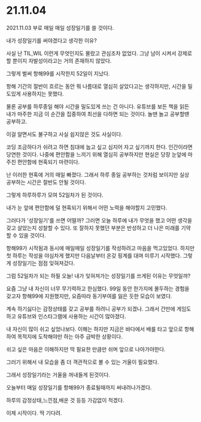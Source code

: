 # 21.11.04

2021.11.03 부로 매일 매일 성장일기를 쓸 것이다.

내가 성장일기를 써야겠다고 생각한 이유?

사실 난 TIL,WIL 이런게 무엇인지도 몰랐고 관심조차 없었다.
그냥 남이 시켜서 강제로 할 뿐이지 자발성이라고는 거의 존재하지 않았다.

그렇게 벌써 항해99를 시작한지 52일이 지났다.

항해 기간의 절반이 흐르는 동안 뭐 나름대로 열심히 살았다고는 생각하지만,
시간을 밀도있게 사용하지는 못했다.

물론 공부를 하루종일 해야 시간을 밀도있게 쓰는 건 아니다.
유튜브를 보든 책을 읽든 내가 마주한 지금 이 순간을 집중하여 최선을 다하면 되는 것이다.
놀땐 놀고 공부할떈 공부하고.

이걸 알면서도 불구하고 사실 쉽지않은 것도 사실이다.

코딩 조금하다가 쉬려고 하면 침대에 눕고 싶고 심지어 자고 싶기까지 한다.
인간이라면 당연한 것이다.
나중에 편안함을 느끼기 위해 열심히 공부하지만 현실은 당장 눈앞에 마주친 편안함에 현혹되기 마련이다.

난 이러한 현혹에 거의 매일 빠졌다.
그래서 하루 종일 공부하는 것처럼 보이지만 실상 공부하는 시간은 절반도 안될 것이다.

그렇게 하루하루가 모여 52일차가 된 것이다.

내가 눈 앞에 편안함에 덜 현혹되기 위해서 어떤 노력을 해야할지 고민했다.

그러다가 '성장일기'를 쓰면 어떨까?
그러면 오늘 하루에 내가 무엇을 했고 어떤 생각을 갖고 살았는지 성찰할 수 있다.
또 잘하지 못했던 부분은 반성하고 더 나은 미래를 기약할 수 있을 것이다.

항해99가 시작됨과 동시에 매일매일 성장일기를 작성하려고 마음을 먹고있었다.
하지만 첫 하루는 작성을 야심차게 했지만 다음날부터 온갖 핑계를 대며 미루기 시작했다.
그렇게 성장일기는 점점 잊혀져갔다.

그럼 52일차가 되는 하필 오늘!
내가 잊혀져가는 성장일기를 쓰게된 이유는 무엇일까?

요즘 그냥 내 자신이 너무 무기력하고 한심했다.
99일 동안 한가지에 몰두하는 경험을 갖고자 항해99에 지원했지만,
요즘따라 동기부여를 잃은 듯한 모습이 보였다.

계속 하기싫다는 감정상태를 갖고 공부를 하려니 공부가 되겠나.
그래서 간만에 게임도 하고 유튜브와 인스타그램에 사용하는 시간이 많아졌다.

내 자신이 많이 쉬고 싶었나보다.
이해는 하지만 지금은 바다에서 배를 타고 앞으로 항해하여 목적지에 도착해야만 하는 아주 급박한 상황이다.

쉬고 싶은 마음은 이해하지만 딱 필요한 만큼만 쉬며 앞으로 나아가야한다.

그러기 위해서 내 모습을 좀 더 객관적으로 볼 수 있는 거울이 필요했다.

그래서 성장일기라는 거울을 꺼내들게 된것이다.

오늘부터 매일 성장일기를 항해99가 종료될때까지 써내려나가겠다.

하루의 감정상태,느낀점,배운 것 등등 가감없이 적겠다.

이제 시작이다. 딱 기다려.